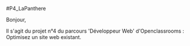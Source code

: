 #P4_LaPanthere

Bonjour,

Il s'agit du projet n°4 du parcours 'Développeur Web' d'Openclassrooms : Optimisez un site web existant.
